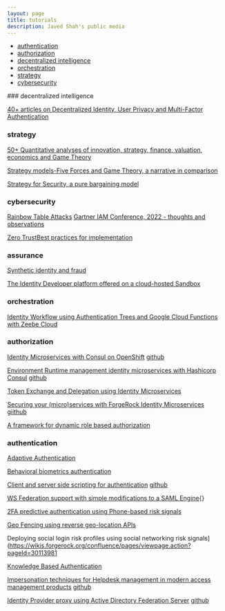```yaml
---
layout: page
title: tutorials
description: Javed Shah's public media
---
```

<div class="navbar">
    <div class="navbar-inner">
        <ul class="nav">
            <li><a href="#authentication">authentication</a></li>
            <li><a href="#authorization">authorization</a></li>
            <li><a href="#decentralized">decentralized intelligence</a></li>
            <li><a href="#orchestration">orchestration</a></li>
            <li><a href="#strategy">strategy</a></li>
            <li><a href="#cybersecurity">cybersecurity</a></li>
        </ul>
    </div>
</div>
### <a name="decentralized"></a>decentralized intelligence

[40+ articles on Decentralized Identity, User Privacy and Multi-Factor Authentication](https://www.1kosmos.com/authors/javed-shah)

### <a name="strategy"></a>strategy
[50+ Quantitative analyses of innovation, strategy, finance, valuation, economics and Game Theory](https://theberkeleymba.org)

[Strategy models-Five Forces and Game Theory, a narrative in comparison](https://theberkeleymba.org/strategy-models-five-forces-and-game-thoery-a-narrative-in-comparison)

[Strategy for Security, a pure bargaining model](https://theberkeleymba.org/2013/05/25/strategy-for-security-a-pure-bargaining-model)

### <a name="cybersecurity"></a>cybersecurity
[Rainbow Table Attacks](https://www.linkedin.com/pulse/rainbow-table-attacks-javed-shah)
[Gartner IAM Conference, 2022 - thoughts and observations](https://www.linkedin.com/pulse/gartner-iam-thoughts-observations-javed-shah)

[Zero TrustBest practices for implementation](https://www.linkedin.com/pulse/zero-trust-best-practices-implementation-javed-shah-mba-pmp)

### <a name="assurance"></a>assurance
[Synthetic identity and fraud](https://www.linkedin.com/pulse/synthetic-identity-fraud-javed-shah)

[The Identity Developer platform offered on a cloud-hosted Sandbox](https://www.1kosmos.com/authentication/1kosmos-developer-experience/)

### <a name="orchestration"></a>orchestration
[Identity Workflow using Authentication Trees and Google Cloud Functions with Zeebe Cloud](https://community.forgerock.com/t/identity-workflow-with-am-using-zeebe-and-cloud-functions/354)

### <a name="authorization"></a>authorization
[Identity Microservices with Consul on OpenShift](https://community.forgerock.com/t/forgerock-identity-microservices-with-consul-on-openshift)
[github](https://github.com/javedmshah/token-exchange-microservice)

[Environment Runtime management identity microservices with Hashicorp Consul](https://community.forgerock.com/runtime-configuration-for-identity-microservices-using-consul)
[github](https://github.com/javedmshah/env-vars-consul-microservices)

[Token Exchange and Delegation using Identity Microservices](https://community.forgerock.com/t/token-exchange-and-delegation-using-identity-microservices)

[Securing your (micro)services with ForgeRock Identity Microservices](https://community.forgerock.com/t/securing-your-micro-services-with-forgerock-identity-microservices)
[giithub](https://github.com/javedmshah/oauth-token-microservices)

[A framework for dynamic role based authorization](https://forgerock.org/2016/05/framework-dynamic-roles-assignments-openidm)

### <a name="authentication"></a>authentication
[Adaptive Authentication](https://www.linkedin.com/pulse/adaptive-authentication-javed-shah)

[Behavioral biometrics authentication](https://www.linkedin.com/pulse/behavioral-biometrics-authentication-javed-shah-mba-pmp)

[Client and server side scripting for authentication](https://wikis.forgerock.org/confluence/display/openam/Scripting+in+OpenAM+13)
[github](https://github.com/javedmshah/PolicyEvalScriptedAuthn)

[WS Federation support with simple modifications to a SAML Engine](https://wikis.forgerock.org/confluence/display/openam/WS-Federation+Custom+SP+Attribute+Mapper){}

[2FA predictive authentication using Phone-based risk signals](https://wikis.forgerock.org/confluence/display/openam/2FA+using+TeleSign+PhoneID+Score+API)

[Geo Fencing using reverse geo-location APIs](https://wikis.forgerock.org/confluence/display/openam/Geo+Fencing+ReverseGeocode+API)

Deploying social login risk profiles using social networking risk signals](https://wikis.forgerock.org/confluence/pages/viewpage.action?pageId=30113981

[Knowledge Based Authentication](https://wikis.forgerock.org/confluence/display/openam/Implementing+Knowledge+Based+Authentication)

[Impersonation techniques for Helpdesk management in modern access management products](https://forgerock.org/2016/02/impersonation-authentication-module-for-openam)
[github](https://github.com/javedmshah/impersonation-policy)

[Identity Provider proxy using Active Directory Federation Server](https://wikis.forgerock.org/confluence/display/openam/IDP+Proxy+with+ADFS)
[github](https://github.com/javedmshah/ADFS2SPAdapter)
